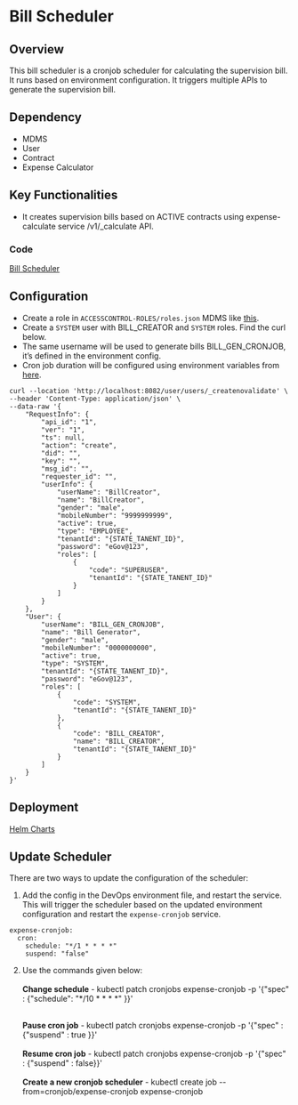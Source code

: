 # Bill Scheduler

## Overview

This bill scheduler is a cronjob scheduler for calculating the supervision bill. It runs based on environment configuration. It triggers multiple APIs to generate the supervision bill.

## **Dependency**

* MDMS
* User
* Contract
* Expense Calculator

## Key Functionalities

* It creates supervision bills based on ACTIVE contracts using expense-calculate service /v1/\_calculate API.

### Code

[Bill Scheduler ](https://github.com/egovernments/DIGIT-Works/tree/master/utilities/expense-cronjob)

## Configuration

* Create a role in `ACCESSCONTROL-ROLES/roles.json` MDMS like [this](https://github.com/egovernments/works-mdms-data/pull/548/files).
* Create a `SYSTEM` user with BILL\_CREATOR and `SYSTEM` roles. Find the curl below.
* The same username will be used to generate bills BILL\_GEN\_CRONJOB, it’s defined in the environment config.
* Cron job duration will be configured using environment variables from [here](https://github.com/egovernments/DIGIT-DevOps/blob/digit-works/deploy-as-code/helm/charts/utilities/expense-cronjob/values.yaml#L7).

```
curl --location 'http://localhost:8082/user/users/_createnovalidate' \
--header 'Content-Type: application/json' \
--data-raw '{
    "RequestInfo": {
        "api_id": "1",
        "ver": "1",
        "ts": null,
        "action": "create",
        "did": "",
        "key": "",
        "msg_id": "",
        "requester_id": "",
        "userInfo": {
            "userName": "BillCreator",
            "name": "BillCreator",
            "gender": "male",
            "mobileNumber": "9999999999",
            "active": true,
            "type": "EMPLOYEE",
            "tenantId": "{STATE_TANENT_ID}",
            "password": "eGov@123",
            "roles": [
                {
                    "code": "SUPERUSER",
                    "tenantId": "{STATE_TANENT_ID}"
                }
            ]
        }
    },
    "User": {
        "userName": "BILL_GEN_CRONJOB",
        "name": "Bill Generator",
        "gender": "male",
        "mobileNumber": "0000000000",
        "active": true,
        "type": "SYSTEM",
        "tenantId": "{STATE_TANENT_ID}",
        "password": "eGov@123",
        "roles": [
            {
                "code": "SYSTEM",
                "tenantId": "{STATE_TANENT_ID}"
            },
            {
                "code": "BILL_CREATOR",
                "name": "BILL_CREATOR",
                "tenantId": "{STATE_TANENT_ID}"
            }
        ]
    }
}'

```

## Deployment

[Helm Charts](https://github.com/egovernments/DIGIT-DevOps/tree/digit-works/deploy-as-code/helm/charts/utilities/expense-cronjob)

## Update Scheduler&#x20;

There are two ways to update the configuration of the scheduler:&#x20;

1. Add the config in the DevOps environment file, and restart the service. This will trigger the scheduler based on the updated environment configuration and restart the `expense-cronjob` service.

```
expense-cronjob:
  cron:
    schedule: "*/1 * * * *"
    suspend: "false"
```

2.  Use the commands given below:\
    \
    **Change schedule** - kubectl patch cronjobs expense-cronjob -p '{"spec" : {"schedule": "\*/10 \* \* \* \*" \}}'

    \
    **Pause cron job** - kubectl patch cronjobs expense-cronjob -p '{"spec" : {"suspend" : true \}}'\
    \
    **Resume cron job** - kubectl patch cronjobs expense-cronjob -p '{"spec" : {"suspend" : false\}}'\
    \
    **Create a new cronjob scheduler** - kubectl create job --from=cronjob/expense-cronjob expense-cronjob



